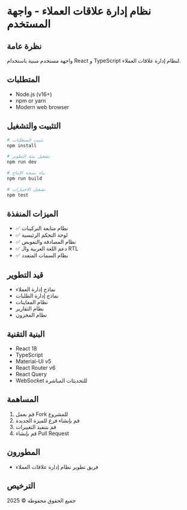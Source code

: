 # نظام إدارة علاقات العملاء - واجهة المستخدم

## نظرة عامة
واجهة مستخدم مبنية باستخدام React و TypeScript لنظام إدارة علاقات العملاء.

## المتطلبات
- Node.js (v16+)
- npm or yarn
- Modern web browser

## التثبيت والتشغيل

```bash
# تثبيت المتطلبات
npm install

# تشغيل بيئة التطوير
npm run dev

# بناء نسخة الإنتاج
npm run build

# تشغيل الاختبارات
npm test
```

## الميزات المنفذة
- ✅ نظام متابعة التركيبات
- ✅ لوحة التحكم الرئيسية
- ✅ نظام المصادقة والتفويض
- ✅ دعم اللغة العربية والـ RTL
- ✅ نظام السمات المتعدد

## قيد التطوير
- نماذج إدارة العملاء
- نماذج إدارة الطلبات
- نظام المعاينات
- نظام التقارير
- نظام المخزون

## البنية التقنية
- React 18
- TypeScript
- Material-UI v5
- React Router v6
- React Query
- WebSocket للتحديثات المباشرة

## المساهمة
1. قم بعمل Fork للمشروع
2. قم بإنشاء فرع للميزة الجديدة
3. قم بتنفيذ التغييرات
4. قم بإنشاء Pull Request

## المطورون
- فريق تطوير نظام إدارة علاقات العملاء

## الترخيص
جميع الحقوق محفوظة © 2025
